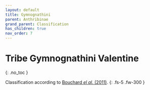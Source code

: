 ```yaml
---
layout: default
title: Gymnognathini
parent: Anthribinae
grand_parent: Classification
has_children: true
nav_order: 7
---
```



# Tribe Gymnognathini Valentine
{: .no_toc }

Classification according to [Bouchard _el al._ (2011)](https://zookeys.pensoft.net/articles.php?id=4001).
{: .fs-5 .fw-300 }
